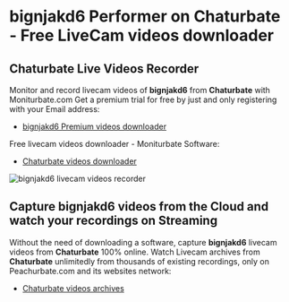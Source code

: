 # bignjakd6 Performer on Chaturbate - Free LiveCam videos downloader

## Chaturbate Live Videos Recorder

Monitor and record livecam videos of **bignjakd6** from **Chaturbate** with Moniturbate.com
Get a premium trial for free by just and only registering with your Email address:
* [bignjakd6 Premium videos downloader](https://moniturbate.com/request-demo-licence-key.html)

Free livecam videos downloader - Moniturbate Software:
* [Chaturbate videos downloader](https://moniturbate.com/moniturbate-download-software.html)

![bignjakd6 livecam videos recorder](https://peachurnet.com/templates/moniturbate-software.png)


## Capture bignjakd6 videos from the Cloud and watch your recordings on Streaming

Without the need of downloading a software, capture **bignjakd6** livecam videos from **Chaturbate** 100% online.
Watch Livecam archives from **Chaturbate** unlimitedly from thousands of existing recordings, only on Peachurbate.com and its websites network:
* [Chaturbate videos archives](https://peachurnet.com/)